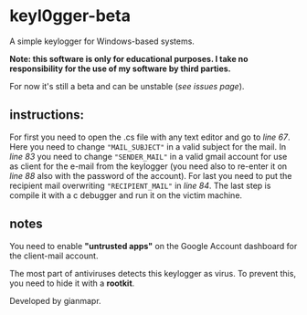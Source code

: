 # keyl0gger-beta
A simple keylogger for Windows-based systems.

**Note: this software is only for educational purposes. I take no responsibility for the use of my software by third parties.**

For now it's still a beta and can be unstable (*see issues page*).

## instructions:
For first you need to open the .cs file with any text editor and go to *line 67*. Here you need to change `"MAIL_SUBJECT"` in a valid subject for the mail. In *line 83* you need to change `"SENDER_MAIL"` in a valid gmail account for use as client for the e-mail from the keylogger (you need also to re-enter it on *line 88* also with the password of the account). For last you need to put the recipient mail overwriting `"RECIPIENT_MAIL"` in *line 84*. The last step is compile it with a c debugger and run it on the victim machine.

## notes
You need to enable **"untrusted apps"** on the Google Account dashboard for the client-mail account.

The most part of antiviruses detects this keylogger as virus. To prevent this, you need to hide it with a **rootkit**.


Developed by gianmapr.
